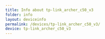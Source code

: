 ```yaml
---
title: Info about tp-link_archer_c50_v3
folder: info
layout: deviceinfo
permalink: /devices/tp-link_archer_c50_v3/
device: tp-link_archer_c50_v3
---
```

